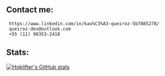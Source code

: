 ## Contact me:
     https://www.linkedin.com/in/kau%C3%A3-queiroz-5b7085278/
     queiroz-dev@outlook.com
     +55 (11) 98353-2418
## Stats:
[![Hoklifter's GitHub stats](https://github-readme-stats.vercel.app/api?username=Hoklifter)](https://github.com/anuraghazra/github-readme-stats)
